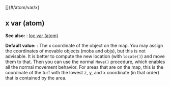[]{#/atom/var/x}
  ## x var (atom)
  **See also:**
  :   [loc var (atom)](ref/atom/var/loc)
  <!-- -->
  **Default value:**
  :   The x coordinate of the object on the map.
  You may assign the coordinates of movable objects (mobs and objs), but
  this is not advisable. It is better to compute the new location (with
  `locate()`) and move them to that. Then you can use the normal `Move()`
  procedure, which enables all the normal movement behavior.
  For areas that are on the map, this is the coordinate of the turf with
  the lowest z, y, and x coordinate (in that order) that is contained by
  the area.